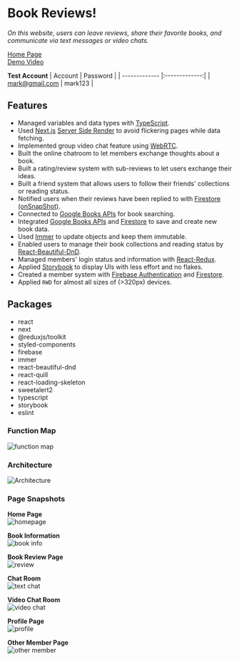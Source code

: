 # **Book Reviews!**

_On this website, users can leave reviews, share their favorite books, and communicate via text messages or video chats._

[Home Page](https://book-reviews-three.vercel.app/)  
[Demo Video](https://drive.google.com/file/d/1y_QbXU6-uk47eKR1fJkK0aSJ8lsn_fGB/view?usp=share_link)

**Test Account**
| Account | Password |
| ------------- |:-------------:|
| mark@gmail.com | mark123 |

## **Features**

- Managed variables and data types with [TypeScript](https://www.typescriptlang.org/).
- Used [Next.js](https://nextjs.org/) [Server Side Render](https://nextjs.org/docs/basic-features/data-fetching/get-server-side-props) to avoid flickering pages while data fetching.
- Implemented group video chat feature using [WebRTC](https://webrtc.org/).
- Built the online chatroom to let members exchange thoughts about a book.
- Built a rating/review system with sub-reviews to let users exchange their ideas.
- Built a friend system that allows users to follow their friends' collections or reading status.
- Notified users when their reviews have been replied to with [Firestore (onSnapShot)](https://firebase.google.com/docs/firestore/query-data/listen).
- Connected to [Google Books APIs](https://developers.google.com/books) for book searching.
- Integrated [Google Books APIs](https://developers.google.com/books) and [Firestore](https://firebase.google.com/products/firestore) to save and create new book data.
- Used [Immer](https://immerjs.github.io/immer/) to update objects and keep them immutable.
- Enabled users to manage their book collections and reading status by [React-Beautiful-DnD](https://www.npmjs.com/package/react-beautiful-dnd).
- Managed members' login status and information with [React-Redux](https://react-redux.js.org/).
- Applied [Storybook](https://storybook.js.org/) to display UIs with less effort and no flakes.
- Created a member system with [Firebase Authentication](https://firebase.google.com/products/auth) and [Firestore](https://firebase.google.com/products/firestore).
- Applied `RWD` for almost all sizes of (>320px) devices.

## **Packages**

- react
- next
- @reduxjs/toolkit
- styled-components
- firebase
- immer
- react-beautiful-dnd
- react-quill
- react-loading-skeleton
- sweetalert2
- typescript
- storybook
- eslint

### **Function Map**

![function map](https://user-images.githubusercontent.com/92194495/207792163-fdf2e8c6-afd1-4b4e-bb57-67de746530a9.png)

### **Architecture**

![Architecture](https://user-images.githubusercontent.com/92194495/207827235-50a7300e-405a-4b39-a09e-1913b7be935d.jpg)

### **Page Snapshots**

**Home Page**\
![homepage](https://user-images.githubusercontent.com/92194495/207792182-e263490e-c4b4-436e-9123-21a62e3c3d22.png)

**Book Information**\
![book info](https://user-images.githubusercontent.com/92194495/207792207-91d8fd63-250a-4add-937a-1d7923235ca9.png)

**Book Review Page**\
![review](https://user-images.githubusercontent.com/92194495/207792347-02ca90ef-3f74-494d-bdcb-614012764052.png)

**Chat Room**\
![text chat](https://user-images.githubusercontent.com/92194495/207792360-3a5b5aa3-2e02-4bdc-b946-7b459855eef2.png)

**Video Chat Room**\
![video chat](https://user-images.githubusercontent.com/92194495/207792442-a99cdff9-87d4-4053-ab52-b91ce7ddf0bc.png)

**Profile Page**\
![profile](https://user-images.githubusercontent.com/92194495/207792454-475eb76f-7923-44a9-a04b-19603b52b3cb.png)

**Other Member Page**\
![other member](https://user-images.githubusercontent.com/92194495/207792462-d785b460-9292-4ed0-8813-c6d14dc0e4bf.png)
